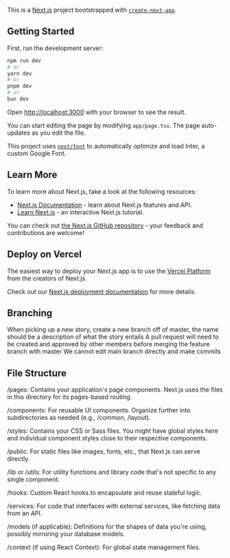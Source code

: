This is a [Next.js](https://nextjs.org/) project bootstrapped with [`create-next-app`](https://github.com/vercel/next.js/tree/canary/packages/create-next-app).

## Getting Started

First, run the development server:

```bash
npm run dev
# or
yarn dev
# or
pnpm dev
# or
bun dev
```

Open [http://localhost:3000](http://localhost:3000) with your browser to see the result.

You can start editing the page by modifying `app/page.tsx`. The page auto-updates as you edit the file.

This project uses [`next/font`](https://nextjs.org/docs/basic-features/font-optimization) to automatically optimize and load Inter, a custom Google Font.

## Learn More

To learn more about Next.js, take a look at the following resources:

- [Next.js Documentation](https://nextjs.org/docs) - learn about Next.js features and API.
- [Learn Next.js](https://nextjs.org/learn) - an interactive Next.js tutorial.

You can check out [the Next.js GitHub repository](https://github.com/vercel/next.js/) - your feedback and contributions are welcome!

## Deploy on Vercel

The easiest way to deploy your Next.js app is to use the [Vercel Platform](https://vercel.com/new?utm_medium=default-template&filter=next.js&utm_source=create-next-app&utm_campaign=create-next-app-readme) from the creators of Next.js.

Check out our [Next.js deployment documentation](https://nextjs.org/docs/deployment) for more details.

## Branching

When picking up a new story, create a new branch off of master, the name should be a description of what the story entails
A pull request will need to be created and approved by other members before merging the feature branch with master
We cannot edit main branch directly and make commits

## File Structure

/pages: Contains your application's page components. Next.js uses the files in this directory for its pages-based routing.

/components: For reusable UI components. Organize further into subdirectories as needed (e.g., /common, /layout).

/styles: Contains your CSS or Sass files. You might have global styles here and individual component styles close to their respective components.

/public: For static files like images, fonts, etc., that Next.js can serve directly.

/lib or /utils: For utility functions and library code that's not specific to any single component.

/hooks: Custom React hooks to encapsulate and reuse stateful logic.

/services: For code that interfaces with external services, like fetching data from an API.

/models (if applicable): Definitions for the shapes of data you're using, possibly mirroring your database models.

/context (if using React Context): For global state management files.
